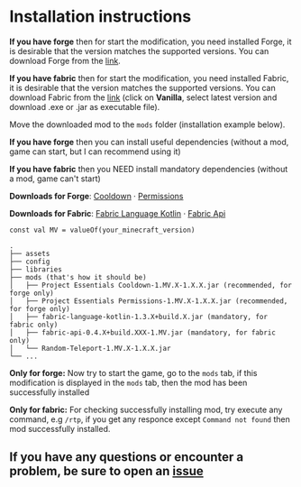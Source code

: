 # Installation instructions

**If you have forge** then for start the modification, you need installed Forge, it is desirable that the version matches the supported versions. You can download Forge from the [link](https://files.minecraftforge.net/maven/net/minecraftforge/forge/index_1.14.4.html).

**If you have fabric** then for start the modification, you need installed Fabric, it is desirable that the version matches the supported versions. You can download Fabric from the [link](https://fabricmc.net/use/) (click on **Vanilla**, select latest version and download .exe or .jar as executable file).

Move the downloaded mod to the `mods` folder (installation example below).

**If you have forge** then you can install useful dependencies (without a mod, game can start, but I can recommend using it)

**If you have fabric** then you NEED install mandatory dependencies (without a mod, game can't start)

**Downloads for Forge**: [Cooldown](https://github.com/ProjectEssentials/ProjectEssentials-Cooldown) · [Permissions](https://github.com/ProjectEssentials/ProjectEssentials-Permissions)

**Downloads for Fabric**: [Fabric Language Kotlin](https://www.curseforge.com/minecraft/mc-mods/fabric-language-kotlin/files) · [Fabric Api](https://www.curseforge.com/minecraft/mc-mods/fabric-api/files)

```none
const val MV = valueOf(your_minecraft_version)

.
├── assets
├── config
├── libraries
├── mods (that's how it should be)
│   ├── Project Essentials Cooldown-1.MV.X-1.X.X.jar (recommended, for forge only)
│   ├── Project Essentials Permissions-1.MV.X-1.X.X.jar (recommended, for forge only)
│   ├── fabric-language-kotlin-1.3.X+build.X.jar (mandatory, for fabric only)
│   ├── fabric-api-0.4.X+build.XXX-1.MV.jar (mandatory, for fabric only)
│   └── Random-Teleport-1.MV.X-1.X.X.jar
└── ...
```

**Only for forge:** Now try to start the game, go to the `mods` tab, if this modification is displayed in the `mods` tab, then the mod has been successfully installed

**Only for fabric:** For checking successfully installing mod, try execute any command, e.g `/rtp`, if you get any responce except `Command not found` then mod successfully installed.

## If you have any questions or encounter a problem, be sure to open an [issue](https://github.com/MairwunNx/RandomTeleport/issues/new/choose)